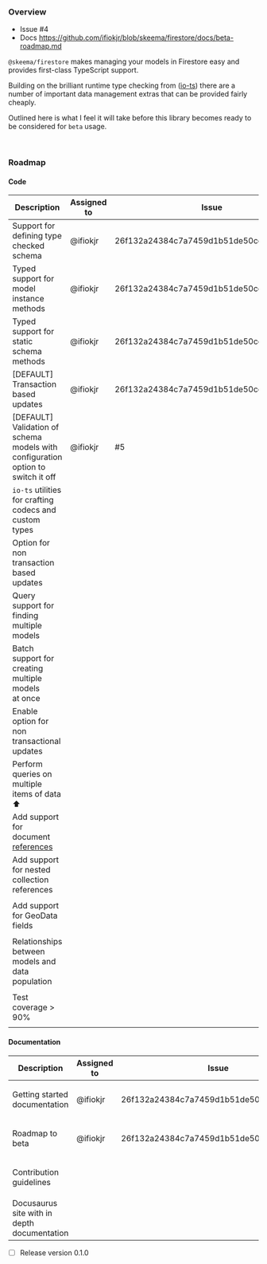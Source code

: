 ### Overview

- Issue #4
- Docs https://github.com/ifiokjr/blob/skeema/firestore/docs/beta-roadmap.md

`@skeema/firestore` makes managing your models in Firestore easy and provides first-class TypeScript support.

Building on the brilliant runtime type checking from ([io-ts](https://github.com/gcanti/io-ts)) there are a number of important data management extras that can be provided fairly cheaply.

Outlined here is what I feel it will take before this library becomes ready to be considered for `beta` usage.

<br>

### Roadmap

#### Code

| **Description**                                                                     | **Assigned to** | **Issue**                                | **PR**                                   | **Status**                 |
| ----------------------------------------------------------------------------------- | --------------- | ---------------------------------------- | ---------------------------------------- | -------------------------- |
| Support for defining type checked schema                                            | @ifiokjr        | 26f132a24384c7a7459d1b51de50ccb9eafac179 | 26f132a24384c7a7459d1b51de50ccb9eafac179 | <ul><li>[x] done</li></ul> |
| Typed support for model instance methods                                            | @ifiokjr        | 26f132a24384c7a7459d1b51de50ccb9eafac179 | 26f132a24384c7a7459d1b51de50ccb9eafac179 | <ul><li>[x] done</li></ul> |
| Typed support for static schema methods                                             | @ifiokjr        | 26f132a24384c7a7459d1b51de50ccb9eafac179 | 26f132a24384c7a7459d1b51de50ccb9eafac179 | <ul><li>[x] done</li></ul> |
| [DEFAULT] Transaction based updates                                                 | @ifiokjr        | 26f132a24384c7a7459d1b51de50ccb9eafac179 | 26f132a24384c7a7459d1b51de50ccb9eafac179 | <ul><li>[x] done</li></ul> |
| [DEFAULT] Validation of schema models with<br>configuration option to switch it off | @ifiokjr        | #5                                       |                                          | <ul><li>[ ] n/a</li></ul>  |
| `io-ts` utilities for crafting codecs and<br>custom types                           |                 |                                          |                                          | <ul><li>[ ] n/a</li></ul>  |
| Option for non transaction based updates                                            |                 |                                          |                                          | <ul><li>[ ] n/a</li></ul>  |
| Query support for finding multiple models                                           |                 |                                          |                                          | <ul><li>[ ] n/a</li></ul>  |
| Batch support for creating multiple models<br>at once                               |                 |                                          |                                          | <ul><li>[ ] n/a</li></ul>  |
| Enable option for non transactional updates                                         |                 |                                          |                                          | <ul><li>[ ] n/a</li></ul>  |
| Perform queries on multiple items of data ⬆                                         |                 |                                          |                                          | <ul><li>[ ] n/a</li></ul>  |
| Add support for document [references](https://stackoverflow.com/a/47673346)         |                 |                                          |                                          | <ul><li>[ ] n/a</li></ul>  |
| Add support for nested collection references                                        |                 |                                          |                                          | <ul><li>[ ] n/a</li></ul>  |
| Add support for GeoData fields                                                      |                 |                                          |                                          | <ul><li>[ ] n/a</li></ul>  |
| Relationships between models and data<br>population                                 |                 |                                          |                                          | <ul><li>[ ] n/a</li></ul>  |
| Test coverage > 90%                                                                 |                 |                                          |                                          | <ul><li>[ ] n/a</li></ul>  |

#### Documentation

| **Description**                             | **Assigned to** | **Issue**                                | **PR**                                   | **Status**                 |
| ------------------------------------------- | --------------- | ---------------------------------------- | ---------------------------------------- | -------------------------- |
| Getting started documentation               | @ifiokjr        | 26f132a24384c7a7459d1b51de50ccb9eafac179 | 26f132a24384c7a7459d1b51de50ccb9eafac179 | <ul><li>[x] done</li></ul> |
| Roadmap to beta                             | @ifiokjr        | 26f132a24384c7a7459d1b51de50ccb9eafac179 | 26f132a24384c7a7459d1b51de50ccb9eafac179 | <ul><li>[x] done</li></ul> |
| Contribution guidelines                     |                 |                                          |                                          | <ul><li>[ ] n/a</li></ul>  |
| Docusaurus site with in depth documentation |                 |                                          |                                          | <ul><li>[ ] n/a</li></ul>  |

- [ ] Release version 0.1.0

